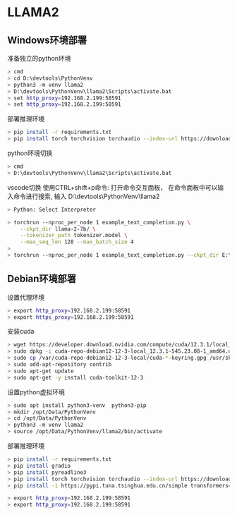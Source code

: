 
# LLAMA2

## Windows环境部署

 准备独立的python环境

```bash
> cmd
> cd D:\devtools\PythonVenv
> python3 -m venv llama2
> D:\devtools\PythonVenv\llama2\Scripts\activate.bat
> set http_proxy=192.168.2.199:58591
> set http_proxy=192.168.2.199:58591
```

部署推理环境

```bash
> pip install -r requirements.txt
> pip install torch torchvision torchaudio --index-url https://download.pytorch.org/whl/cu118
```

python环境切换
```bash
> cmd
> D:\devtools\PythonVenv\llama2\Scripts\activate.bat
```

vscode切换
使用CTRL+shift+p命令: 打开命令交互面板， 在命令面板中可以输入命令进行搜索, 输入 D:\devtools\PythonVenv\llama2
```bash
> Python: Select Interpreter
```

```bash
> torchrun --nproc_per_node 1 example_text_completion.py \
    --ckpt_dir llama-2-7b/ \
    --tokenizer_path tokenizer.model \
    --max_seq_len 128 --max_batch_size 4
>
> torchrun --nproc_per_node 1 example_text_completion.py --ckpt_dir E:\THUDM\llama2\model\llama-2-7b-chat --tokenizer_path E:\THUDM\llama2\model\tokenizer.model --max_seq_len 128 --max_batch_size 4
```


## Debian环境部署

设置代理环境
```bash
> export http_proxy=192.168.2.199:58591
> export https_proxy=192.168.2.199:58591
```

安装cuda

```bash
> wget https://developer.download.nvidia.com/compute/cuda/12.3.1/local_installers/cuda-repo-debian12-12-3-local_12.3.1-545.23.08-1_amd64.deb
> sudo dpkg -i cuda-repo-debian12-12-3-local_12.3.1-545.23.08-1_amd64.deb
> sudo cp /var/cuda-repo-debian12-12-3-local/cuda-*-keyring.gpg /usr/share/keyrings/
> sudo add-apt-repository contrib
> sudo apt-get update
> sudo apt-get -y install cuda-toolkit-12-3
```

设置python虚拟环境
```bash
> sudo apt install python3-venv  python3-pip
> mkdir /opt/Data/PythonVenv
> cd /opt/Data/PythonVenv
> python3 -m venv llama2
> source /opt/Data/PythonVenv/llama2/bin/activate
```

部署推理环境

```bash
> pip install -r requirements.txt
> pip install gradio
> pip install pyreadline3
> pip install torch torchvision torchaudio --index-url https://download.pytorch.org/whl/cu118
> pip install -i https://pypi.tuna.tsinghua.edu.cn/simple transformers==4.33.2
```

```bash
> export http_proxy=192.168.2.199:58591
> export http_proxy=192.168.2.199:58591
```
